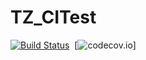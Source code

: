# TZ_CITest

[![Build Status](https://travis-ci.org/TZGavin/TZ_CITest.svg?branch=master)](https://travis-ci.org/TZGavin/TZ_CITest)&nbsp;
[![codecov.io](https://codecov.io/github/TZGavin/TZ_CITest/coverage.svg?branch=master)]&nbsp;
